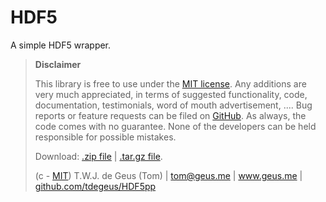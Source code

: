 # HDF5

A simple HDF5 wrapper.

>   **Disclaimer**
>   
>   This library is free to use under the [MIT license](https://github.com/tdegeus/HDF5pp/blob/master/LICENSE). Any additions are very much appreciated, in terms of suggested functionality, code, documentation, testimonials, word of mouth advertisement, .... Bug reports or feature requests can be filed on [GitHub](https://github.com/tdegeus/HDF5pp). As always, the code comes with no guarantee. None of the developers can be held responsible for possible mistakes.
>   
>   Download: [.zip file](https://github.com/tdegeus/HDF5pp/zipball/master) | [.tar.gz file](https://github.com/tdegeus/HDF5pp/tarball/master).
>   
>   (c - [MIT](https://github.com/tdegeus/HDF5pp/blob/master/LICENSE)) T.W.J. de Geus (Tom) | tom@geus.me | www.geus.me | [github.com/tdegeus/HDF5pp](https://github.com/tdegeus/HDF5pp)

